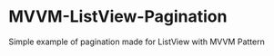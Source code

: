 MVVM-ListView-Pagination
==========================

Simple example of pagination made for ListView with MVVM Pattern
